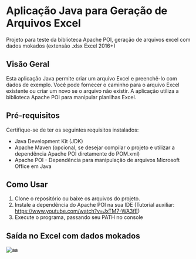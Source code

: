 # Aplicação Java para Geração de Arquivos Excel

Projeto para teste da biblioteca Apache POI, geração de arquivos excel com dados mokados (extensão .xlsx Excel 2016+)

## Visão Geral

Esta aplicação Java permite criar um arquivo Excel e preenchê-lo com dados de exemplo. Você pode fornecer o caminho para o arquivo Excel existente ou criar um novo se o arquivo não existir. A aplicação utiliza a biblioteca Apache POI para manipular planilhas Excel.

## Pré-requisitos

Certifique-se de ter os seguintes requisitos instalados:

- Java Development Kit (JDK)
- Apache Maven (opcional, se desejar compilar o projeto e utilizar a dependência Apache POI diretamente do POM.xml)
- Apache POI - Dependência para manipulação de arquivos Microsoft Office em Java

## Como Usar

1. Clone o repositório ou baixe os arquivos do projeto.
2. Instale a dependência do Apache POI na sua IDE (Tutorial auxiliar: https://www.youtube.com/watch?v=JxTM7-WA3fE)
3. Execute o programa, passando seu PATH no console

## Saída no Excel com dados mokados
![aa](https://github.com/RayanArgolo03/test-excel-apachepoi-java/assets/113947677/aa848e3a-3cb6-4b3e-9525-d0c5e876d661)



